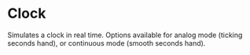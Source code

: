 # Clock
Simulates a clock in real time. Options available for analog mode (ticking seconds hand), or continuous mode (smooth seconds hand).
